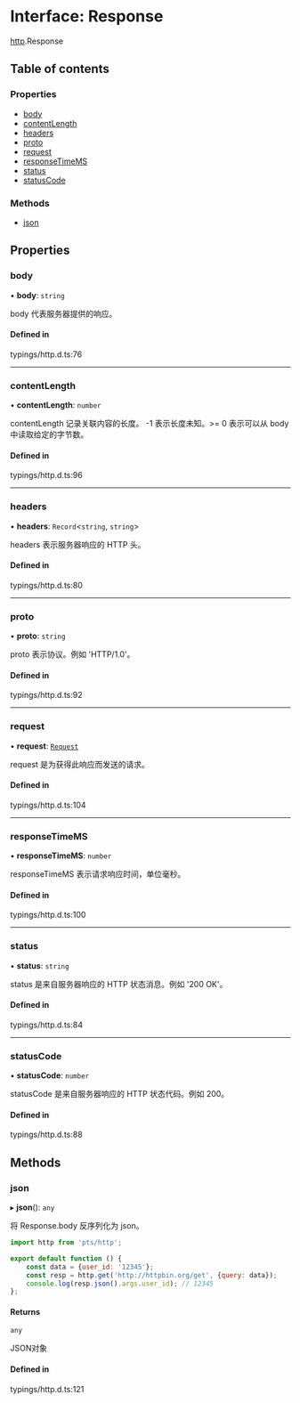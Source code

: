 # Interface: Response

[http](../modules/http.md).Response

## Table of contents

### Properties

- [body](#body)
- [contentLength](#contentlength)
- [headers](#headers)
- [proto](#proto)
- [request](#request)
- [responseTimeMS](#responsetimems)
- [status](#status)
- [statusCode](#statuscode)

### Methods

- [json](http.Response.md#json)

## Properties

<span id="body"></span>

### body

• **body**: `string`

body 代表服务器提供的响应。

#### Defined in

typings/http.d.ts:76

___

<span id="contentLength"></span>

### contentLength

• **contentLength**: `number`

contentLength 记录关联内容的长度。 -1 表示长度未知。>= 0 表示可以从 body 中读取给定的字节数。

#### Defined in

typings/http.d.ts:96

___

<span id="headers"></span>

### headers

• **headers**: `Record`<`string`, `string`\>

headers 表示服务器响应的 HTTP 头。

#### Defined in

typings/http.d.ts:80

___

<span id="proto"></span>

### proto

• **proto**: `string`

proto 表示协议。例如 'HTTP/1.0'。

#### Defined in

typings/http.d.ts:92

___

<span id="request"></span>

### request

• **request**: [`Request`](http.Request.md)

request 是为获得此响应而发送的请求。

#### Defined in

typings/http.d.ts:104

___

<span id="responseTimeMS"></span>

### responseTimeMS

• **responseTimeMS**: `number`

responseTimeMS 表示请求响应时间，单位毫秒。

#### Defined in

typings/http.d.ts:100

___

<span id="status"></span>

### status

• **status**: `string`

status 是来自服务器响应的 HTTP 状态消息。例如 '200 OK'。

#### Defined in

typings/http.d.ts:84

___

<span id="statusCode"></span>

### statusCode

• **statusCode**: `number`

statusCode 是来自服务器响应的 HTTP 状态代码。例如 200。

#### Defined in

typings/http.d.ts:88

## Methods

<span id="json"></span>

### json

▸ **json**(): `any`

将 Response.body 反序列化为 json。

```js
import http from 'pts/http';

export default function () {
    const data = {user_id: '12345'};
    const resp = http.get('http://httpbin.org/get', {query: data});
    console.log(resp.json().args.user_id); // 12345
};
```

#### Returns

`any`

JSON对象

#### Defined in

typings/http.d.ts:121
